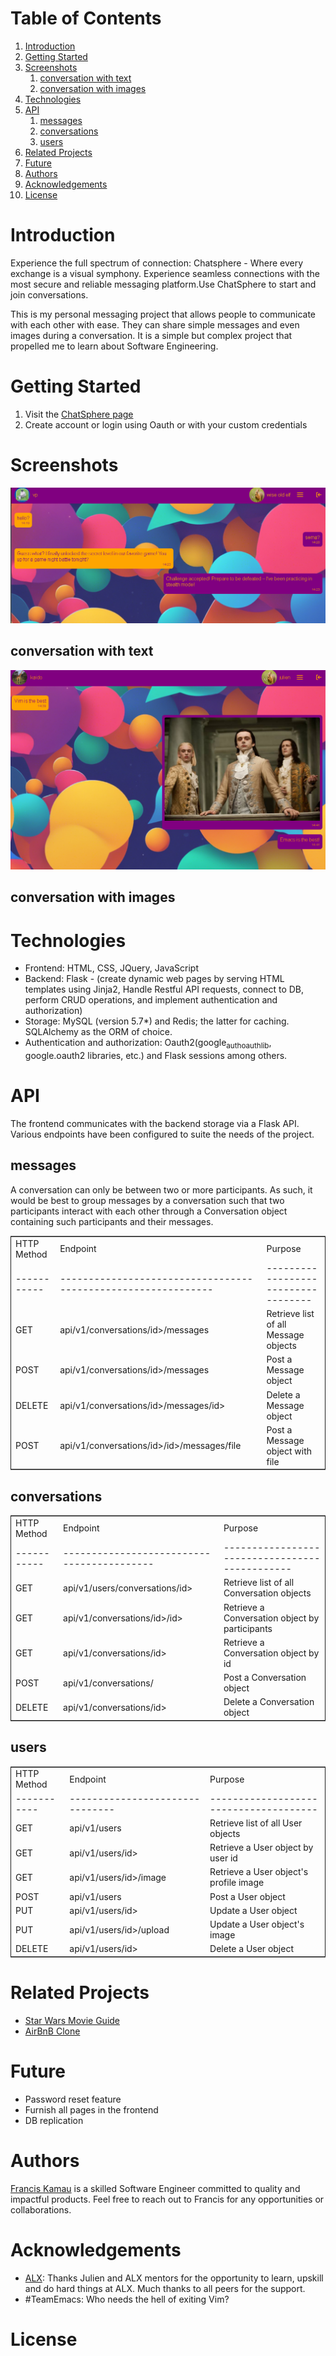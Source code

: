 
# Table of Contents

1.  [Introduction](#orgfb66184)
2.  [Getting Started](#orgf172c8d)
3.  [Screenshots](#org64d6ad5)
    1.  [conversation with text](#org926c6d7)
    2.  [conversation with images](#org2b21992)
4.  [Technologies](#org6cffdde)
5.  [API](#orge6554b4)
    1.  [messages](#org30c751e)
    2.  [conversations](#orga3285b5)
    3.  [users](#org6b3e927)
6.  [Related Projects](#org54fd1ec)
7.  [Future](#orgdcfc2a3)
8.  [Authors](#org6ced7c9)
9.  [Acknowledgements](#orgc0c568b)
10. [License](#org5677464)



<a id="orgfb66184"></a>

# Introduction

Experience the full spectrum of connection: Chatsphere - Where every exchange is a visual symphony.
Experience seamless connections with the most secure and reliable messaging platform.Use ChatSphere to start and join conversations.

This is my personal messaging project that allows people to communicate with each other with ease. They can share simple messages and even images during a conversation. It is a simple but complex project that propelled me to learn about Software Engineering.


<a id="orgf172c8d"></a>

# Getting Started

1.  Visit the [ChatSphere page](https://techinspire.tech/)
2.  Create account or login using Oauth or with your custom credentials


<a id="org64d6ad5"></a>

# Screenshots

![img](./web_dynamic/static/images/avatars/conv.png "conversations")


<a id="org926c6d7"></a>

## conversation with text

![img](./web_dynamic/static/images/avatars/ju.png)


<a id="org2b21992"></a>

## conversation with images


<a id="org6cffdde"></a>

# Technologies

-   Frontend: HTML, CSS, JQuery, JavaScript
-   Backend: Flask - (create dynamic web pages by serving HTML templates using Jinja2, Handle Restful API requests, connect to DB, perform CRUD operations, and implement authentication and authorization)
-   Storage: MySQL (version 5.7\*) and Redis; the latter for caching. SQLAlchemy as the ORM of choice.
-   Authentication and authorization: Oauth2(google<sub>auth</sub><sub>oauthlib</sub>, google.oauth2 libraries, etc.) and Flask sessions among others.


<a id="orge6554b4"></a>

# API

The frontend communicates with the backend storage via a Flask API. Various endpoints have been configured to suite the needs of the project. 


<a id="org30c751e"></a>

## messages

A conversation can only be between two or more participants. As such, it would be best to group messages by a conversation such that two participants interact with each other through a Conversation object containing such participants and their messages.

<table border="2" cellspacing="0" cellpadding="6" rules="groups" frame="hsides">


<colgroup>
<col  class="org-left" />

<col  class="org-left" />

<col  class="org-left" />
</colgroup>
<tbody>
<tr>
<td class="org-left">HTTP Method</td>
<td class="org-left">Endpoint</td>
<td class="org-left">Purpose</td>
</tr>


<tr>
<td class="org-left">-----------</td>
<td class="org-left">-------------------------------------------------------------</td>
<td class="org-left">-----------------------------------</td>
</tr>


<tr>
<td class="org-left">GET</td>
<td class="org-left">api/v1/conversations/<conversation<sub>id</sub>>/messages</td>
<td class="org-left">Retrieve list of all Message objects</td>
</tr>


<tr>
<td class="org-left">POST</td>
<td class="org-left">api/v1/conversations/<conversation<sub>id</sub>>/messages</td>
<td class="org-left">Post a Message object</td>
</tr>


<tr>
<td class="org-left">DELETE</td>
<td class="org-left">api/v1/conversations/<conversation<sub>id</sub>>/messages/<message<sub>id</sub>></td>
<td class="org-left">Delete a Message object</td>
</tr>


<tr>
<td class="org-left">POST</td>
<td class="org-left">api/v1/conversations/<conversation<sub>id</sub>>/<sender<sub>id</sub>>/messages/file</td>
<td class="org-left">Post a Message object with file</td>
</tr>
</tbody>
</table>


<a id="orga3285b5"></a>

## conversations

<table border="2" cellspacing="0" cellpadding="6" rules="groups" frame="hsides">


<colgroup>
<col  class="org-left" />

<col  class="org-left" />

<col  class="org-left" />
</colgroup>
<tbody>
<tr>
<td class="org-left">HTTP Method</td>
<td class="org-left">Endpoint</td>
<td class="org-left">Purpose</td>
</tr>


<tr>
<td class="org-left">-----------</td>
<td class="org-left">------------------------------------------</td>
<td class="org-left">----------------------------------------------</td>
</tr>


<tr>
<td class="org-left">GET</td>
<td class="org-left">api/v1/users/conversations/<uder<sub>id</sub>></td>
<td class="org-left">Retrieve list of all Conversation objects</td>
</tr>


<tr>
<td class="org-left">GET</td>
<td class="org-left">api/v1/conversations/<user1<sub>id</sub>>/<user2<sub>id</sub>></td>
<td class="org-left">Retrieve a Conversation object by participants</td>
</tr>


<tr>
<td class="org-left">GET</td>
<td class="org-left">api/v1/conversations/<conversation<sub>id</sub>></td>
<td class="org-left">Retrieve a Conversation object by id</td>
</tr>


<tr>
<td class="org-left">POST</td>
<td class="org-left">api/v1/conversations/</td>
<td class="org-left">Post a Conversation object</td>
</tr>


<tr>
<td class="org-left">DELETE</td>
<td class="org-left">api/v1/conversations/<conversation<sub>id</sub>></td>
<td class="org-left">Delete a Conversation object</td>
</tr>
</tbody>
</table>


<a id="org6b3e927"></a>

## users

<table border="2" cellspacing="0" cellpadding="6" rules="groups" frame="hsides">


<colgroup>
<col  class="org-left" />

<col  class="org-left" />

<col  class="org-left" />
</colgroup>
<tbody>
<tr>
<td class="org-left">HTTP Method</td>
<td class="org-left">Endpoint</td>
<td class="org-left">Purpose</td>
</tr>


<tr>
<td class="org-left">-----------</td>
<td class="org-left">-------------------------------</td>
<td class="org-left">--------------------------------------</td>
</tr>


<tr>
<td class="org-left">GET</td>
<td class="org-left">api/v1/users</td>
<td class="org-left">Retrieve list of all User objects</td>
</tr>


<tr>
<td class="org-left">GET</td>
<td class="org-left">api/v1/users/<user<sub>id</sub>></td>
<td class="org-left">Retrieve a User object by user id</td>
</tr>


<tr>
<td class="org-left">GET</td>
<td class="org-left">api/v1/users/<user<sub>id</sub>>/image</td>
<td class="org-left">Retrieve a User object's profile image</td>
</tr>


<tr>
<td class="org-left">POST</td>
<td class="org-left">api/v1/users</td>
<td class="org-left">Post a User object</td>
</tr>


<tr>
<td class="org-left">PUT</td>
<td class="org-left">api/v1/users/<user<sub>id</sub>></td>
<td class="org-left">Update a User object</td>
</tr>


<tr>
<td class="org-left">PUT</td>
<td class="org-left">api/v1/users/<user<sub>id</sub>>/upload</td>
<td class="org-left">Update a User object's image</td>
</tr>


<tr>
<td class="org-left">DELETE</td>
<td class="org-left">api/v1/users/<user<sub>id</sub>></td>
<td class="org-left">Delete a User object</td>
</tr>
</tbody>
</table>


<a id="org54fd1ec"></a>

# Related Projects

-   [Star Wars Movie Guide](https://github.com/fk2019/Star_Wars_Movie_Guide)
-   [AirBnB Clone](https://github.com/fk2019/AirBnB_clone_v4)


<a id="orgdcfc2a3"></a>

# Future

-   Password reset feature
-   Furnish all pages in the frontend
-   DB replication


<a id="org6ced7c9"></a>

# Authors

[Francis Kamau](https://github.com/fk2019) is a skilled Software Engineer committed to quality and impactful products.
Feel free to reach out to Francis for any opportunities or collaborations.


<a id="orgc0c568b"></a>

# Acknowledgements

-   [ALX](https://www.alxafrica.com/): Thanks Julien and ALX mentors for the opportunity to learn, upskill and do hard things at ALX. Much thanks to all peers for the support.
-   \#TeamEmacs: Who needs the hell of exiting Vim?


<a id="org5677464"></a>

# License


